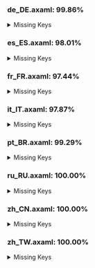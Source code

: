 ### de_DE.axaml: 99.86%


<details>
<summary>Missing Keys</summary>

- Text.Repository.FilterCommits

</details>

### es_ES.axaml: 98.01%


<details>
<summary>Missing Keys</summary>

- Text.CommitDetail.Info.Children
- Text.Fetch.Force
- Text.Preference.Appearance.FontSize
- Text.Preference.Appearance.FontSize.Default
- Text.Preference.Appearance.FontSize.Editor
- Text.Preference.General.ShowChildren
- Text.Repository.FilterCommits
- Text.Repository.FilterCommits.Default
- Text.Repository.FilterCommits.Exclude
- Text.Repository.FilterCommits.Include
- Text.Repository.HistoriesOrder
- Text.Repository.HistoriesOrder.ByDate
- Text.Repository.HistoriesOrder.Topo
- Text.SHALinkCM.NavigateTo

</details>

### fr_FR.axaml: 97.44%


<details>
<summary>Missing Keys</summary>

- Text.CherryPick.AppendSourceToMessage
- Text.CherryPick.Mainline.Tips
- Text.CommitCM.CherryPickMultiple
- Text.Fetch.Force
- Text.Preference.Appearance.FontSize
- Text.Preference.Appearance.FontSize.Default
- Text.Preference.Appearance.FontSize.Editor
- Text.Preference.General.ShowChildren
- Text.Repository.CustomActions
- Text.Repository.FilterCommits
- Text.Repository.FilterCommits.Default
- Text.Repository.FilterCommits.Exclude
- Text.Repository.FilterCommits.Include
- Text.Repository.HistoriesOrder
- Text.Repository.HistoriesOrder.ByDate
- Text.Repository.HistoriesOrder.Topo
- Text.ScanRepositories
- Text.SHALinkCM.NavigateTo

</details>

### it_IT.axaml: 97.87%


<details>
<summary>Missing Keys</summary>

- Text.CommitDetail.Info.Children
- Text.Configure.IssueTracker.AddSampleGitLabMergeRequest
- Text.Configure.OpenAI.Preferred
- Text.Configure.OpenAI.Preferred.Tip
- Text.Fetch.Force
- Text.Preference.General.ShowChildren
- Text.Repository.FilterCommits
- Text.Repository.FilterCommits.Default
- Text.Repository.FilterCommits.Exclude
- Text.Repository.FilterCommits.Include
- Text.Repository.HistoriesOrder
- Text.Repository.HistoriesOrder.ByDate
- Text.Repository.HistoriesOrder.Topo
- Text.SHALinkCM.CopySHA
- Text.SHALinkCM.NavigateTo

</details>

### pt_BR.axaml: 99.29%


<details>
<summary>Missing Keys</summary>

- Text.CommitDetail.Info.Children
- Text.Fetch.Force
- Text.Preference.General.ShowChildren
- Text.Repository.FilterCommits
- Text.SHALinkCM.NavigateTo

</details>

### ru_RU.axaml: 100.00%


<details>
<summary>Missing Keys</summary>



</details>

### zh_CN.axaml: 100.00%


<details>
<summary>Missing Keys</summary>



</details>

### zh_TW.axaml: 100.00%


<details>
<summary>Missing Keys</summary>



</details>
